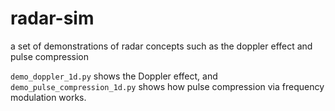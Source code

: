 # radar-sim
a set of demonstrations of radar concepts such as the doppler effect and pulse compression

`demo_doppler_1d.py` shows the Doppler effect, and `demo_pulse_compression_1d.py` shows how pulse compression via frequency modulation works.
